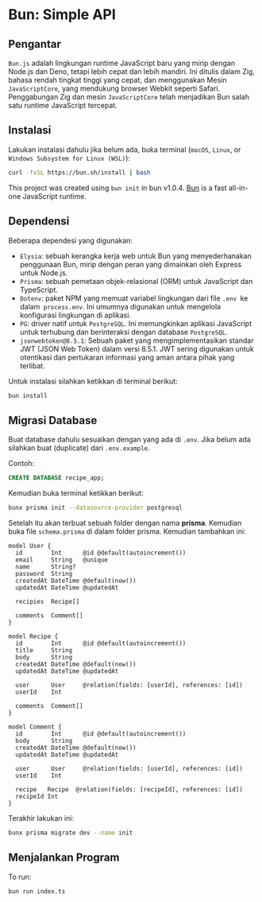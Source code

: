 # Bun: Simple API

## Pengantar

`Bun.js` adalah lingkungan runtime JavaScript baru yang mirip dengan Node.js dan Deno, tetapi lebih cepat dan lebih mandiri. Ini ditulis dalam Zig, bahasa rendah tingkat tinggi yang cepat, dan menggunakan Mesin `JavaScriptCore`, yang mendukung browser Webkit seperti Safari. Penggabungan Zig dan mesin `JavaScriptCore` telah menjadikan Bun salah satu runtime JavaScript tercepat.

## Instalasi

Lakukan instalasi dahulu jika belum ada, buka terminal (`macOS`, `Linux`, or `Windows Subsystem for Linux (WSL)`):

```bash
curl -fsSL https://bun.sh/install | bash
```

This project was created using `bun init` in bun v1.0.4. [Bun](https://bun.sh) is a fast all-in-one JavaScript runtime.

## Dependensi

Beberapa dependesi yang digunakan:

- `Elysia`: sebuah kerangka kerja web untuk Bun yang menyederhanakan penggunaan Bun, mirip dengan peran yang dimainkan oleh Express untuk Node.js.
- `Prisma`: sebuah pemetaan objek-relasional (ORM) untuk JavaScript dan TypeScript.
- `Dotenv`: paket NPM yang memuat variabel lingkungan dari file `.env `ke dalam` process.env`. Ini umumnya digunakan untuk mengelola konfigurasi lingkungan di aplikasi.
- `PG`: driver natif untuk `PostgreSQL`. Ini memungkinkan aplikasi JavaScript untuk terhubung dan berinteraksi dengan database `PostgreSQL`.
- `jsonwebtoken@8.5.1`: Sebuah paket yang mengimplementasikan standar JWT (JSON Web Token) dalam versi 8.5.1. JWT sering digunakan untuk otentikasi dan pertukaran informasi yang aman antara pihak yang terlibat.

Untuk instalasi silahkan ketikkan di terminal berikut:

```bash
bun install
```

## Migrasi Database

Buat database dahulu sesuaikan dengan yang ada di `.env`. Jika belum ada silahkan buat (duplicate) dari `.env.example`.

Contoh:

```sql
CREATE DATABASE recipe_app;
```

Kemudian buka terminal ketikkan berikut:

```bash
bunx prisma init --datasource-provider postgresql
```

Setelah itu akan terbuat sebuah folder dengan nama **prisma**. Kemudian buka file `schema.prisma` di dalam folder prisma. Kemudian tambahkan ini:

```prisma
model User {
  id        Int      @id @default(autoincrement())
  email     String   @unique
  name      String?
  password  String
  createdAt DateTime @default(now())
  updatedAt DateTime @updatedAt

  recipies  Recipe[]

  comments  Comment[]
}

model Recipe {
  id        Int      @id @default(autoincrement())
  title     String
  body      String
  createdAt DateTime @default(now())
  updatedAt DateTime @updatedAt

  user      User     @relation(fields: [userId], references: [id])
  userId    Int

  comments  Comment[]
}

model Comment {
  id        Int      @id @default(autoincrement())
  body      String
  createdAt DateTime @default(now())
  updatedAt DateTime @updatedAt

  user      User     @relation(fields: [userId], references: [id])
  userId    Int

  recipe   Recipe  @relation(fields: [recipeId], references: [id])
  recipeId Int
}
```

Terakhir lakukan ini:

```bash
bunx prisma migrate dev --name init
```

## Menjalankan Program

To run:

```bash
bun run index.ts
```
